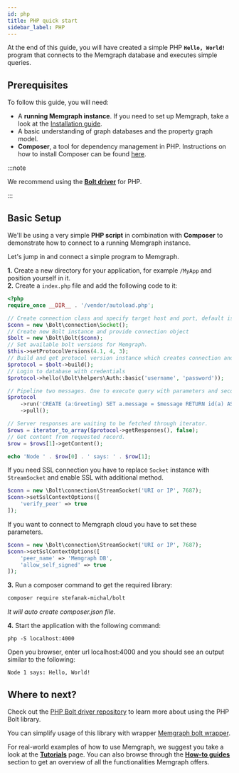 ```yaml
---
id: php
title: PHP quick start
sidebar_label: PHP
---
```


At the end of this guide, you will have created a simple PHP **`Hello, World!`**
program that connects to the Memgraph database and executes simple queries.

## Prerequisites

To follow this guide, you will need:

- A **running Memgraph instance**. If you need to set up Memgraph, take a look
  at the [Installation guide](/installation/overview.mdx).
- A basic understanding of graph databases and the property graph model.
- **Composer**, a tool for dependency management in PHP. Instructions on how to
  install Composer can be found [here](https://getcomposer.org/doc/00-intro.md).

:::note

We recommend using the **[Bolt driver](https://github.com/neo4j-php/Bolt)** for
PHP.

:::

## Basic Setup

We'll be using a very simple **PHP script** in combination with **Composer** to
demonstrate how to connect to a running Memgraph instance.

Let's jump in and connect a simple program to Memgraph.

**1.** Create a new directory for your application, for example `/MyApp` and
position yourself in it.<br /> **2.** Create a `index.php` file and add the
following code to it:

```php
<?php
require_once __DIR__ . '/vendor/autoload.php';

// Create connection class and specify target host and port, default is localhost
$conn = new \Bolt\connection\Socket();
// Create new Bolt instance and provide connection object
$bolt = new \Bolt\Bolt($conn);
// Set available bolt versions for Memgraph.
$this->setProtocolVersions(4.1, 4, 3);
// Build and get protocol version instance which creates connection and executes handshake
$protocol = $bolt->build();
// Login to database with credentials
$protocol->hello(\Bolt\helpers\Auth::basic('username', 'password'));

// Pipeline two messages. One to execute query with parameters and second to pull records.
$protocol
    ->run('CREATE (a:Greeting) SET a.message = $message RETURN id(a) AS nodeId, a.message AS message', ['message' => 'Hello, World!'])
    ->pull();

// Server responses are waiting to be fetched through iterator.
$rows = iterator_to_array($protocol->getResponses(), false);
// Get content from requested record.
$row = $rows[1]->getContent();

echo 'Node ' . $row[0] . ' says: ' . $row[1];
```

If you need SSL connection you have to replace `Socket` instance with `StreamSocket` and enable SSL with additional method.

```php
$conn = new \Bolt\connection\StreamSocket('URI or IP', 7687);
$conn->setSslContextOptions([
    'verify_peer' => true
]);
```

If you want to connect to Memgraph cloud you have to set these parameters.

```php
$conn = new \Bolt\connection\StreamSocket('URI or IP', 7687);
$conn->setSslContextOptions([
    'peer_name' => 'Memgraph DB',
    'allow_self_signed' => true
]);
```

**3.** Run a composer command to get the required library:

```sh
composer require stefanak-michal/bolt
```

_It will auto create composer.json file._

**4.** Start the application with the following command:

```
php -S localhost:4000
```

Open you browser, enter url localhost:4000 and you should see an output similar to the following:

```
Node 1 says: Hello, World!
```

## Where to next?

Check out the [PHP Bolt driver repository](https://github.com/neo4j-php/Bolt) to learn more about using the PHP Bolt library.

You can simplify usage of this library with wrapper [Memgraph bolt wrapper](https://github.com/stefanak-michal/memgraph-bolt-wrapper).

For real-world examples of how to use Memgraph, we suggest you take a look at
the **[Tutorials](/tutorials/overview.md)** page. You can also browse through
the **[How-to guides](/how-to-guides/overview.md)** section to get an overview
of all the functionalities Memgraph offers.
